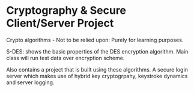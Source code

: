 # Cryptography & Secure Client/Server Project
Crypto algorithms - Not to be relied upon: Purely for learning purposes.

S-DES: shows the basic properties of the DES encryption algorithm. Main class will run test data over encryption scheme.

Also contains a project that is built using these algorithms. A secure login server which makes use of hybrid key cryptogrpahy, keystroke dynamics and server logging.

